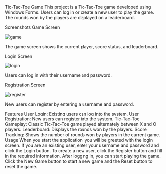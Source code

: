 Tic-Tac-Toe Game
This project is a Tic-Tac-Toe game developed using Windows Forms. Users can log in or create a new user to play the game. The rounds won by the players are displayed on a leaderboard.

Screenshots
Game Screen

![game](https://github.com/imehmetc/TicTacToe/assets/75209664/e42fac75-33f8-4598-998f-43dfb31d62cb)

The game screen shows the current player, score status, and leaderboard.

Login Screen

![login](https://github.com/imehmetc/TicTacToe/assets/75209664/58cb2406-c2d2-4507-952f-81c0c4a5bae2)

Users can log in with their username and password.

Registration Screen

![register](https://github.com/imehmetc/TicTacToe/assets/75209664/8f09645d-4566-4f31-bfde-49853859605d)

New users can register by entering a username and password.

Features
User Login: Existing users can log into the system.
User Registration: New users can register into the system.
Tic-Tac-Toe Gameplay: Classic Tic-Tac-Toe game played alternately between X and O players.
Leaderboard: Displays the rounds won by the players.
Score Tracking: Shows the number of rounds won by players in the current game.
Usage
When you start the application, you will be greeted with the login screen.
If you are an existing user, enter your username and password and click the Login button.
To create a new user, click the Register button and fill in the required information.
After logging in, you can start playing the game. Click the New Game button to start a new game and the Reset button to reset the game.
